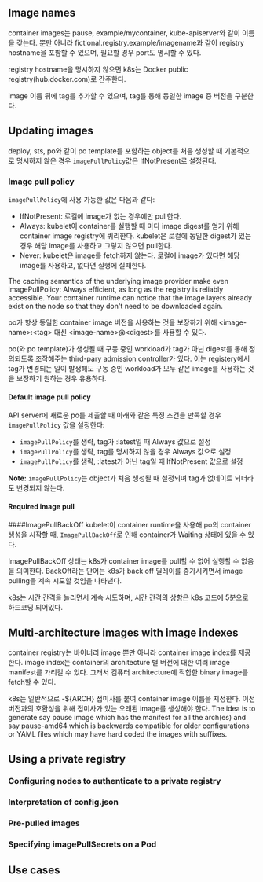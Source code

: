
## Image names
container images는 pause, example/mycontainer, kube-apiserver와 같이 이름을 갖는다. 뿐만 아니라 fictional.registry.example/imagename과 같이 registry hostname을 포함할 수 있으며, 필요할 경우 port도 명시할 수 있다.

registry hostname을 명시하지 않으면 k8s는 Docker public registry(hub.docker.com)로 간주한다.

image 이름 뒤에 tag를 추가할 수 있으며, tag를 통해 동일한 image 중 버전을 구분한다.

## Updating images
deploy, sts, po와 같이 po template를 포함하는 object를 처음 생성할 때 기본적으로 명시하지 않은 경우 `imagePullPolicy`값은 IfNotPresent로 설정된다.

### Image pull policy
`imagePullPolicy`에 사용 가능한 값은 다음과 같다:

- IfNotPresent: 로컬에 image가 없는 경우에만 pull한다.
- Always: kubelet이 container를 실행할 때 마다 image digest를 얻기 위해 container image registry에 쿼리한다. kubelet은 로컬에 동일한 digest가 있는 경우 해당 image를 사용하고 그렇지 않으면 pull한다.
- Never: kubelet은 image를 fetch하지 않는다. 로컬에 image가 있다면 해당 image를 사용하고, 없다면 실행에 실패한다.

The caching semantics of the underlying image provider make even imagePullPolicy: Always efficient, as long as the registry is reliably accessible. Your container runtime can notice that the image layers already exist on the node so that they don't need to be downloaded again.

po가 항상 동일한 container image 버전을 사용하는 것을 보장하기 위해 \<image-name\>:\<tag\> 대신 \<image-name\>@\<digest\>를 사용할 수 있다.

po(와 po template)가 생성될 때 구동 중인 workload가 tag가 아닌 digest를 통해 정의되도록 조작해주는 third-pary admission controller가 있다. 이는 registery에서 tag가 변경되는 일이 발생해도 구동 중인 workload가 모두 같은 image를 사용하는 것을 보장하기 원하는 경우 유용하다.

#### Default image pull policy
API server에 새로운 po를 제출할 때 아래와 같은 특정 조건을 만족할 경우 `imagePullPolicy` 값을 설정한다:

- `imagePullPolicy`를 생략, tag가 :latest일 때 Always 값으로 설정
- `imagePullPolicy`를 생략, tag를 명시하지 않을 경우 Always 값으로 설정
- `imagePullPolicy`를 생략, :latest가 아닌 tag일 때 IfNotPresent 값으로 설정

**Note:**
`imagePullPolicy`는 object가 처음 생성될 때 설정되며 tag가 없데이트 되더라도 변경되지 않는다.

#### Required image pull

####ImagePullBackOff
kubelet이 container runtime을 사용해 po의 container 생성을 시작할 때, `ImagePullBackOff`로 인해 container가 Waiting 상태에 있을 수 있다.

ImagePullBackOff 상태는 k8s가 container image를 pull할 수 없어 실행할 수 없음을 의미한다. BackOff라는 단어는 k8s가 back off 딜레이를 증가시키면서 image pulling을 계속 시도할 것임을 나타낸다.

k8s는 시간 간격을 늘리면서 계속 시도하며, 시간 간격의 상항은 k8s 코드에 5분으로 하드코딩 되어있다.

## Multi-architecture images with image indexes
container registry는 바이너리 image 뿐만 아니라 container image index를 제공한다. image index는 container의 architecture 별 버전에 대한 여러 image manifest를 가리킬 수 있다. 그래서 컴퓨터 architecture에 적합한 binary image를 fetch할 수 있다.

k8s는 일반적으로 -${ARCH} 접미사를 붙여 container image 이름을 지정한다. 이전 버전과의 호환성을 위해 접미사가 있는 오래된 image를 생성해야 한다. The idea is to generate say pause image which has the manifest for all the arch(es) and say pause-amd64 which is backwards compatible for older configurations or YAML files which may have hard coded the images with suffixes.

## Using a private registry

### Configuring nodes to authenticate to a private registry

### Interpretation of config.json

### Pre-pulled images

### Specifying imagePullSecrets on a Pod

## Use cases
